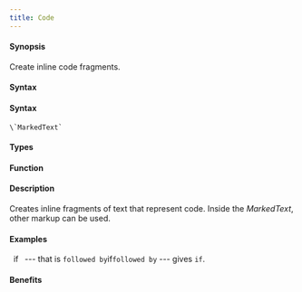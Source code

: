 ```yaml
---
title: Code
---
```


#### Synopsis

Create inline code fragments.

#### Syntax

#### Syntax

```
\`MarkedText`
```

#### Types

#### Function

#### Description

Creates inline fragments of text that represent code.
Inside the _MarkedText_, other markup can be used.

#### Examples

` `if` ` --- that is ` followed by `if` followed by ` --- gives `if`.

#### Benefits


